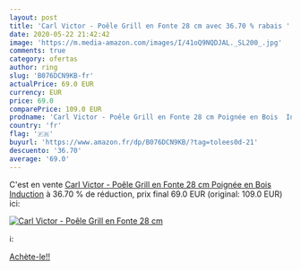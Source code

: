 ```yaml
---
layout: post
title: 'Carl Victor - Poêle Grill en Fonte 28 cm avec 36.70 % rabais '
date: 2020-05-22 21:42:42
image: 'https://m.media-amazon.com/images/I/41oQ9NQDJAL._SL200_.jpg'
comments: true
category: ofertas
author: ring
slug: 'B076DCN9KB-fr'
actualPrice: 69.0 EUR
currency: EUR
price: 69.0
comparePrice: 109.0 EUR
prodname: 'Carl Victor - Poêle Grill en Fonte 28 cm Poignée en Bois  Induction'
country: 'fr'
flag: '🇫🇷'
buyurl: 'https://www.amazon.fr/dp/B076DCN9KB/?tag=tolees0d-21'
descuento: '36.70'
average: '69.0'
---
```


C'est en vente [Carl Victor - Poêle Grill en Fonte 28 cm Poignée en Bois  Induction](https://www.amazon.fr/dp/B076DCN9KB/?tag=tolees0d-21)  à  36.70 % de réduction, prix final  69.0 EUR (original: 109.0 EUR) ici:

[![Carl Victor - Poêle Grill en Fonte 28 cm](https://m.media-amazon.com/images/I/41oQ9NQDJAL._SL200_.jpg)](https://www.amazon.fr/dp/B076DCN9KB/?tag=tolees0d-21)

ℹ️:


[Achète-le!!](https://www.amazon.fr/dp/B076DCN9KB/?tag=tolees0d-21)

